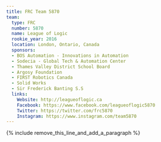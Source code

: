 ```yaml
---
title: FRC Team 5870
team:
  type: FRC
  number: 5870
  name: League of Logic
  rookie_year: 2016
  location: London, Ontario, Canada
  sponsors:
  - BOS Automation - Innovations in Automation
  - Sodecia - Global Tech & Automation Center
  - Thames Valley District School Board
  - Argosy Foundation
  - FIRST Robotics Canada
  - Solid Works
  - Sir Frederick Banting S.S
  links:
    Website: http://leagueoflogic.ca
    Facebook: https://www.facebook.com/leagueoflogic5870
    Twitter: https://twitter.com/frc5870
    Instagram: https://www.instagram.com/team5870
---
```


{% include remove_this_line_and_add_a_paragraph %}